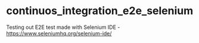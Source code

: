 # continuos_integration_e2e_selenium
Testing out E2E test made with Selenium IDE - https://www.seleniumhq.org/selenium-ide/
